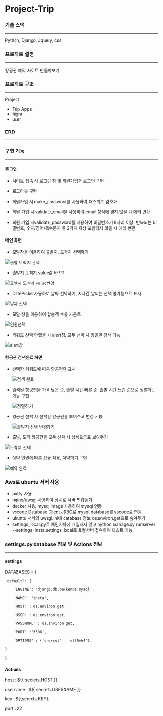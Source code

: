 # Project-Trip

### 기술 스택
----------------------
Python, Django, Jquery, css
### 프로젝트 설명
----------------------
항공권 예약 사이트 만들어보기
### 프로젝트 구조
----------------------
Project
 * Trip
Apps
 * flight
 * user


### ERD
-------------------

### 구현 기능
--------------------
#### 로그인

* 사이트 접속 시 로그인 창 및 회원가입과 로그인 구현
  
* 로그아웃 구현

* 회원가입 시 make_password를 사용하여 패스워드 암호화
* 회원 가입 시 validate_email을 사용하여 email 형식에 맞지 않을 시 에러 반환
  
* 회원 가입 시validate_password를 사용하여 비밀번호가
  8자리 이상, 반복되는 비밀번호, 숫자/영어/특수문자 중 2가지 이상 포함되지 않을 시 에러 반환



#### 메인 화면

* 모달창을 이용하여 출발지, 도착지 선택하기
  
![출발 도착지 선택](https://github.com/jinheumkim/Project-Trip/assets/126999253/f276998d-83ba-42ed-91be-771605b8f5a5)

* 출발지 도착지 value값 바꾸기
  
![출발지 도착지 value변경](https://github.com/jinheumkim/Project-Trip/assets/126999253/7e39b589-69fc-4b47-a727-8916ef07db5f)

* DatePicker사용하여 날짜 선택하기, 지나간 날짜는 선택 불가능으로 표시

![날짜 선택](https://github.com/jinheumkim/Project-Trip/assets/126999253/73ed3938-5410-4b1b-a5a6-7f5588e73a10)

* 모달 창을 이용하여 탑승객 수를 카운트
  
![인원선택](https://github.com/jinheumkim/Project-Trip/assets/126999253/7a27735c-86da-4563-bdbd-0b1a526326d4)

* 키워드 선택 안했을 시 alert창, 모두 선택 시 항공권 검색 기능
  
![alert창](https://github.com/jinheumkim/Project-Trip/assets/126999253/9123786b-4f8a-466e-b568-0989a8f1b8b0)


#### 항공권 검색완료 화면

* 선택한 키워드에 따른 항공편만 표시

  ![검색 완료](https://github.com/jinheumkim/Project-Trip/assets/126999253/0b1a5740-f102-4334-9412-07a9b7169591)


* 검색된 항공편을 가격 낮은 순, 출발 시간 빠른 순, 출발 시간 느린 순으로 정렬하는 기능 구현

  ![정렬하기](https://github.com/jinheumkim/Project-Trip/assets/126999253/f14f32d8-b470-4a38-b1af-84451fc2e131)

  
* 항공권 선택 시 선택된 항공편을 보여주고 변경 가능

  ![출발지 선택 변경하기](https://github.com/jinheumkim/Project-Trip/assets/126999253/fcb3c99f-5c3b-41fa-81d8-e30098f9ba84)


* 출발, 도착 항공편을 모두 선택 시 상세요금표 보여주기


![도착지 선택](https://github.com/jinheumkim/Project-Trip/assets/126999253/e7410831-a271-4345-a844-8f6efb269091)
  
* 예약 인원에 따른 요금 적용, 예약하기 구현
  
![예약 완료](https://github.com/jinheumkim/Project-Trip/assets/126999253/df2864d3-857e-43e9-b86d-234440d2b417)




### Aws로 ubuntu 서버 사용
* putty 사용
* nginx/uwsgi 사용하여 상시로 서버 띄워놓기
* docker 사용, mysql image 사용하여 mysql 연동
* vscode Database Client JDBC로 mysql database를 vscode로 연동
* ubuntu 서버의 uwsgi.ini에 database 정보 os.environ.get으로 숨겨두기
* settings_local.py로 메인서버에 개입하지 않고 python manage.py runserver --settings=insta.settings_local로 로컬서버 접속하여 테스트 가능

### settings.py database 정보 및 Actions 정보
--------------------
#### settings
DATABASES = {
    
    'default': {
        
        'ENGINE': 'django.db.backends.mysql',
        
        'NAME': 'insta',
        
        'HOST' : os.environ.get,
        
        'USER' : os.environ.get,
        
        'PASSWORD' : os.environ.get,
        
        'PORT' :'3306',
    
        'OPTIONS' : {'charset' : 'utf8mb4'},

    }

}
#### Actions
  host : ${{ secrets.HOST }}
  
  username : ${{ secrets.USERNAME }}
  
  key : ${{secrets.KEY}}

  port : 22
